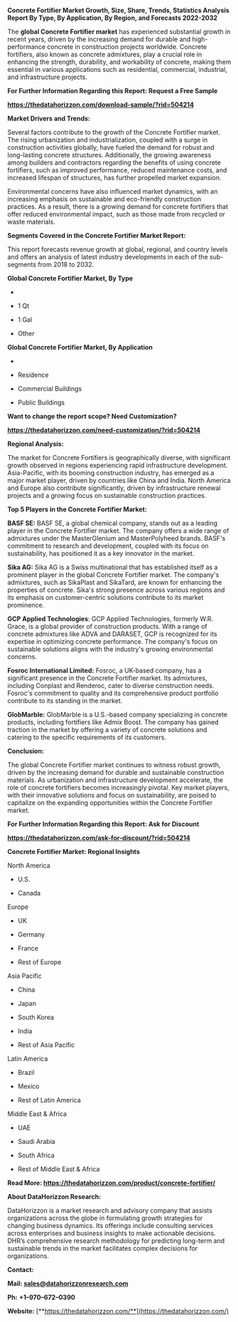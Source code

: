 **Concrete Fortifier Market Growth, Size, Share, Trends, Statistics
Analysis Report By Type, By Application, By Region, and Forecasts
2022-2032**

The **global Concrete Fortifier market** has experienced substantial
growth in recent years, driven by the increasing demand for durable and
high-performance concrete in construction projects worldwide. Concrete
fortifiers, also known as concrete admixtures, play a crucial role in
enhancing the strength, durability, and workability of concrete, making
them essential in various applications such as residential, commercial,
industrial, and infrastructure projects.

**For Further Information Regarding this Report: Request a Free Sample**

**<https://thedatahorizzon.com/download-sample/?rid=504214>**

**Market Drivers and Trends:**

Several factors contribute to the growth of the Concrete Fortifier
market. The rising urbanization and industrialization, coupled with a
surge in construction activities globally, have fueled the demand for
robust and long-lasting concrete structures. Additionally, the growing
awareness among builders and contractors regarding the benefits of using
concrete fortifiers, such as improved performance, reduced maintenance
costs, and increased lifespan of structures, has further propelled
market expansion.

Environmental concerns have also influenced market dynamics, with an
increasing emphasis on sustainable and eco-friendly construction
practices. As a result, there is a growing demand for concrete
fortifiers that offer reduced environmental impact, such as those made
from recycled or waste materials.

**Segments Covered in the Concrete Fortifier Market Report:**

This report forecasts revenue growth at global, regional, and country
levels and offers an analysis of latest industry developments in each of
the sub-segments from 2018 to 2032.

**Global Concrete Fortifier Market, By Type**

-   

-   1 Qt

-   1 Gal

-   Other

**Global Concrete Fortifier Market, By Application**

-   

-   Residence

-   Commercial Buildings

-   Public Buildings

**Want to change the report scope? Need Customization?**

**<https://thedatahorizzon.com/need-customization/?rid=504214>**

**Regional Analysis:**

The market for Concrete Fortifiers is geographically diverse, with
significant growth observed in regions experiencing rapid infrastructure
development. Asia-Pacific, with its booming construction industry, has
emerged as a major market player, driven by countries like China and
India. North America and Europe also contribute significantly, driven by
infrastructure renewal projects and a growing focus on sustainable
construction practices.

**Top 5 Players in the Concrete Fortifier Market:**

**BASF SE:** BASF SE, a global chemical company, stands out as a leading
player in the Concrete Fortifier market. The company offers a wide range
of admixtures under the MasterGlenium and MasterPolyheed brands. BASF's
commitment to research and development, coupled with its focus on
sustainability, has positioned it as a key innovator in the market.

**Sika AG:** Sika AG is a Swiss multinational that has established
itself as a prominent player in the global Concrete Fortifier market.
The company's admixtures, such as SikaPlast and SikaTard, are known for
enhancing the properties of concrete. Sika's strong presence across
various regions and its emphasis on customer-centric solutions
contribute to its market prominence.

**GCP Applied Technologies**: GCP Applied Technologies, formerly W.R.
Grace, is a global provider of construction products. With a range of
concrete admixtures like ADVA and DARASET, GCP is recognized for its
expertise in optimizing concrete performance. The company's focus on
sustainable solutions aligns with the industry's growing environmental
concerns.

**Fosroc International Limited:** Fosroc, a UK-based company, has a
significant presence in the Concrete Fortifier market. Its admixtures,
including Conplast and Renderoc, cater to diverse construction needs.
Fosroc's commitment to quality and its comprehensive product portfolio
contribute to its standing in the market.

**GlobMarble:** GlobMarble is a U.S.-based company specializing in
concrete products, including fortifiers like Admix Boost. The company
has gained traction in the market by offering a variety of concrete
solutions and catering to the specific requirements of its customers.

**Conclusion:**

The global Concrete Fortifier market continues to witness robust growth,
driven by the increasing demand for durable and sustainable construction
materials. As urbanization and infrastructure development accelerate,
the role of concrete fortifiers becomes increasingly pivotal. Key market
players, with their innovative solutions and focus on sustainability,
are poised to capitalize on the expanding opportunities within the
Concrete Fortifier market.

**For Further Information Regarding this Report: Ask for Discount**

**<https://thedatahorizzon.com/ask-for-discount/?rid=504214>**

**Concrete Fortifier Market: Regional Insights**

North America

-   U.S.

-   Canada

Europe

-   UK

-   Germany

-   France

-   Rest of Europe

Asia Pacific

-   China

-   Japan

-   South Korea

-   India

-   Rest of Asia Pacific

Latin America

-   Brazil

-   Mexico

-   Rest of Latin America

Middle East & Africa

-   UAE

-   Saudi Arabia

-   South Africa

-   Rest of Middle East & Africa

**Read More: <https://thedatahorizzon.com/product/concrete-fortifier/>**

**About DataHorizzon Research:**

DataHorizzon is a market research and advisory company that assists
organizations across the globe in formulating growth strategies for
changing business dynamics. Its offerings include consulting services
across enterprises and business insights to make actionable decisions.
DHR’s comprehensive research methodology for predicting long-term and
sustainable trends in the market facilitates complex decisions for
organizations.

**Contact:**

**Mail: <sales@datahorizzonresearch.com>**

**Ph:** **+1–970–672–0390**

**Website:**
[**https://thedatahorizzon.com/**](https://thedatahorizzon.com/)
